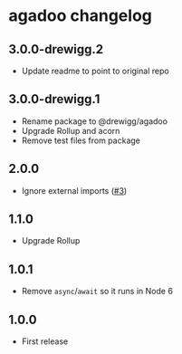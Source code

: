 # agadoo changelog

## 3.0.0-drewigg.2

* Update readme to point to original repo

## 3.0.0-drewigg.1

* Rename package to @drewigg/agadoo
* Upgrade Rollup and acorn
* Remove test files from package

## 2.0.0

* Ignore external imports ([#3](https://github.com/Rich-Harris/agadoo/issues/3))

## 1.1.0

* Upgrade Rollup

## 1.0.1

* Remove `async`/`await` so it runs in Node 6

## 1.0.0

* First release